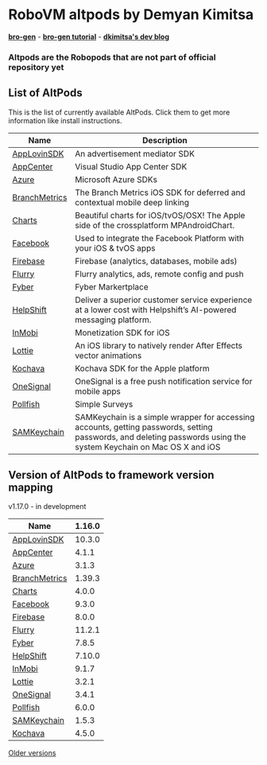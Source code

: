 # RoboVM altpods by Demyan Kimitsa
[**bro-gen**](https://github.com/dkimitsa/robovm-bro-gen) -
[**bro-gen tutorial**](https://dkimitsa.github.io/2017/10/19/bro-gen-tutorial/) -
[**dkimitsa's dev blog**](https://dkimitsa.github.io/)

### Altpods are the Robopods that are not part of official repository yet


## List of AltPods

This is the list of currently available AltPods. Click them to get more information like install instructions.

| Name                               | Description                                                                            |
|------------------------------------|----------------------------------------------------------------------------------------|
| [AppLovinSDK](applovinsdk/)        | An advertisement mediator SDK                                                          |
| [AppCenter](appcenter/)            | Visual Studio App Center SDK                                                           |
| [Azure](azure/)                    | Microsoft Azure SDKs                                                                   |
| [BranchMetrics](branchmetrics/)    | The Branch Metrics iOS SDK for deferred and contextual mobile deep linking             |
| [Charts](charts/)                  | Beautiful charts for iOS/tvOS/OSX! The Apple side of the crossplatform MPAndroidChart. |
| [Facebook](facebook/)              | Used to integrate the Facebook Platform with your iOS & tvOS apps                      |
| [Firebase](firebase/)              | Firebase (analytics, databases, mobile ads)                                            |
| [Flurry](flurry/)                  | Flurry analytics, ads, remote config and push                                          |
| [Fyber](fyber/)                    | Fyber Markertplace                                                                     |
| [HelpShift](helpshift/)            | Deliver a superior customer service experience at a lower cost with Helpshift’s AI-powered messaging platform.|
| [InMobi](inmobi/)                  | Monetization SDK for iOS                                                               |
| [Lottie](lottie/)                  | An iOS library to natively render After Effects vector animations                      |
| [Kochava](kochava/)                | Kochava SDK for the Apple platform                                                     |
| [OneSignal](onesignal/)            | OneSignal is a free push notification service for mobile apps                          |
| [Pollfish](pollfish/)              | Simple Surveys                                                                         |
| [SAMKeychain](samkeychain/)        | SAMKeychain is a simple wrapper for accessing accounts, getting passwords, setting passwords, and deleting passwords using the system Keychain on Mac OS X and iOS|


## Version of AltPods to framework version mapping

v1.17.0 - in development

| Name                               | 1.16.0 |
|------------------------------------|--------|
| [AppLovinSDK](applovinsdk/)        | 10.3.0 |
| [AppCenter](appcenter/)            | 4.1.1  |
| [Azure](azure/)                    | 3.1.3  |
| [BranchMetrics](branchmetrics/)    | 1.39.3 |
| [Charts](charts/)                  | 4.0.0  |
| [Facebook](facebook/)              | 9.3.0  |
| [Firebase](firebase/)              | 8.0.0  |
| [Flurry](flurry/)                  | 11.2.1 |
| [Fyber](fyber/)                    | 7.8.5  |
| [HelpShift](helpshift/)            | 7.10.0 |
| [InMobi](inmobi/)                  | 9.1.7  |
| [Lottie](lottie/)                  | 3.2.1  |
| [OneSignal](onesignal/)            | 3.4.1  |
| [Pollfish](pollfish/)              | 6.0.0  |
| [SAMKeychain](samkeychain/)        | 1.5.3  |
| [Kochava](kochava/)                | 4.5.0  |

[Older versions](CHANGELOG.md)